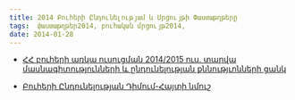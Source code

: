 ```yaml
---
title: 2014 Բուհերի Ընդունելությամ և Մրցույթի Փաստաթղթերը
tags:  փաստաթղթեր2014, բուհական մրցույթ2014,  
date: 2014-01-28
---
```


* [ՀՀ բուհերի առկա ուսուցման 2014/2015 ուս. տարվա մասնագիտությունների և ընդունելության քննությւոնների ցանկ](http://atc.am/files/2014%20dimord/6450arm-Cankqnnut14-15.pdf)

* [Բուհերի Ընդունելության Դիմում-Հայտի նմուշ](http://atc.am/files/2014%20dimord/Dimum-Hayt_2014.pdf)

